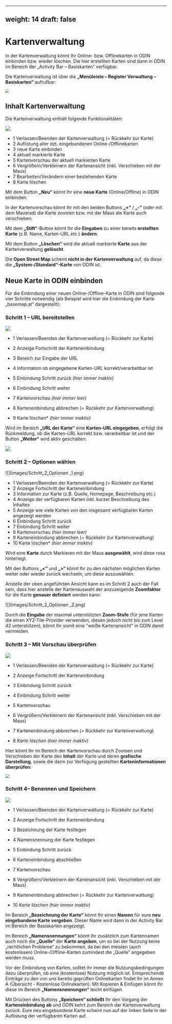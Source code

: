  ---
weight: 14
draft: false
---





# **Kartenverwaltung**



In der Kartenverwaltung könnt Ihr Online- bzw. Offlinekarten in ODIN einbinden bzw. wieder löschen. Die hier erstellten Karten sind dann in ODIN im Bereich der „Activity Bar – Basiskarten“ verfügbar.

Die Kartenverwaltung ist über die **„Menüleiste – Register Verwaltung – Basiskarten“** aufrufbar:

<img src="images/Kartenverwaltung.png" style="zoom: 67%;" />





## **Inhalt Kartenverwaltung**



Die Kartenverwaltung enthält folgende Funktionalitäten:

![](images/Inhalt_Kartenverwaltung.png)

- <span class="blue">1</span> Verlassen/Beenden der Kartenverwaltung (= Rückkehr zur Karte)
- <span class="blue">2</span> Auflistung aller dzt. eingebundenen Online-/Offlinekarten
- <span class="blue">3</span> neue Karte einbinden
- <span class="blue">4</span> aktuell markierte Karte
- <span class="red">5</span> Kartenvorschau der aktuell markierten Karte
- <span class="blue">6</span> Vergrößern/Verkleinern der Kartenansicht (inkl. Verschieben mit der Maus)
- <span class="blue">7</span> Bearbeiten/Verändern einer bestehenden Karte
- <span class="blue">8</span> Karte löschen



Mit dem Button **„Neu“** könnt Ihr eine **neue Karte** (Online/Offline) in ODIN einbinden.

In der Kartenvorschau könnt ihr mit den beiden Buttons **„+“** / **„-“** (oder mit dem Mausrad) die Karte zoomen bzw. mit der Maus die Karte auch verschieben.

Mit dem **„Stift“**-Button könnt Ihr die **Eingaben** zu einer bereits **erstellten Karte** (z.B. Name, Karten-URL etc.) **ändern**.

Mit dem Button **„Löschen“** wird die aktuell markierte **Karte** aus der Kartenverwaltung **gelöscht**.

Die **Open Street Map** scheint **nicht in der Kartenverwaltung** auf, da diese die **„System-/Standard“-Karte** von ODIN ist.



## **Neue Karte in ODIN einbinden**



Für die Einbindung einer neuen Online-/Offline-Karte in ODIN sind folgende vier Schritte notwendig (als Beispiel wird hier die Einbindung der Karte „basemap.at“ dargestellt):



### **Schritt 1 – URL bereitstellen**

![](images/Schritt_1_URL_1.png)

- <span class="blue">1</span> Verlassen/Beenden der Kartenverwaltung (= Rückkehr zur Karte)

- <span class="blue">2</span> Anzeige Fortschritt der Karteneinbindung

- <span class="blue">3</span> Bereich zur Eingabe der URL

- <span class="blue">4</span> Information ob eingegebene Karten-URL korrekt/verarbeitbar ist

- <span class="blue">5</span> Einbindung Schritt zurück *(hier immer inaktiv)*

- <span class="blue">6</span> Einbindung Schritt weiter

- <span class="blue">7</span> Kartenvorschau *(hier immer leer)*

- <span class="blue">8</span> Karteneinbindung abbrechen (= Rückkehr zur Kartenverwaltung)

- <span class="blue">9</span> Karte löschen* *(hier immer inaktiv)*



Wird im Bereich **„URL der Karte“** eine **Karten-URL eingegeben**, erfolgt die Rückmeldung, ob die Karten-URL korrekt bzw. verarbeitbar ist und der Button **„Weiter“** wird aktiv geschalten:

![](images/Schritt_1_URL_2.png)



### **Schritt 2 – Optionen wählen**

![](images/Schritt_2_Optionen _1.png)

- <span class="blue">1</span> Verlassen/Beenden der Kartenverwaltung (= Rückkehr zur Karte)
- <span class="blue">2</span> Anzeige Fortschritt der Karteneinbindung
- <span class="blue">3</span> Information zur Karte (z.B. Quelle, Homepage, Beschreibung etc.)
- <span class="blue">4</span> Anzeige der verfügbaren Karten inkl. kurzer Beschreibung des Inhaltes
- <span class="blue">5</span> Anzeige wie viele Karten von den insgesamt verfügbaren Karten angezeigt werden
- <span class="blue">6</span> Einbindung Schritt zurück
- <span class="blue">7</span> Einbindung Schritt weiter
- <span class="blue">8</span> Kartenvorschau *(hier immer leer)*
- <span class="blue">9</span> Karteneinbindung abbrechen (= Rückkehr zur Kartenverwaltung)
- <span class="blue">10</span> Karte löschen* *(hier immer inaktiv)*



Wird eine **Karte** durch Markieren mit der Maus **ausgewählt**, wird diese rosa hinterlegt.

Mit den Buttons **„&lt;“** und **„&gt;“** könnt Ihr zu den nächsten möglichen Karten weiter oder wieder zurück wechseln, um diese auszuwählen.

Anstelle der oben angeführten Ansicht kann es im Schritt 2 auch der Fall sein, dass hier anstelle der Kartenauswahl der anzuzeigende **Zoomfaktor** für die Karte **genauer definiert** werden kann:

![](images/Schritt_2_Optionen _2.png)



Durch die **Eingabe** der maximal unterstützten **Zoom-Stufe** (für jene Karten die einen XYZ-Tile-Provider verwenden, diesen jedoch nicht bis zum Level 42 unterstützen), könnt Ihr somit eine "weiße Kartenansicht" in ODIN damit vermeiden.



### **Schritt 3 – Mit Vorschau überprüfen**

![](images/Schritt_3_Vorschau_1.png)

- <span class="blue">1</span> Verlassen/Beenden der Kartenverwaltung (= Rückkehr zur Karte)

- <span class="blue">2</span> Anzeige Fortschritt der Karteneinbindung

- <span class="blue">3</span> Einbindung Schritt zurück

- <span class="blue">4</span> Einbindung Schritt weiter

- <span class="blue">5</span> Kartenvorschau

- <span class="blue">6</span> Vergrößern/Verkleinern der Kartenansicht (inkl. Verschieben mit der Maus)

- <span class="blue">7</span> Karteneinbindung abbrechen (= Rückkehr zur Kartenverwaltung)

- <span class="blue">8</span> *Karte löschen* *(hier immer inaktiv)*



Hier könnt Ihr im Bereich der Kartenvorschau durch Zoomen und Verschieben der Karte den **Inhalt** der Karte und deren **grafische Darstellung**, sowie die darin zur Verfügung gestellten **Karteninformationen überprüfen**:

<img src="images/Schritt_3_Vorschau_2.png" style="zoom:80%;" />


### **Schritt 4– Benennen und Speichern**

![](images/Schritt_4_Benennen.png)

- <span class="blue">1</span> Verlassen/Beenden der Kartenverwaltung (= Rückkehr zur Karte)

- <span class="blue">2</span> Anzeige Fortschritt der Karteneinbindung

- <span class="blue">3</span> Bezeichnung der Karte festlegen

- <span class="blue">4</span> Namensnennung der Karte festlegen

- <span class="blue">5</span> Einbindung Schritt zurück

- <span class="blue">6</span> Karteneinbindung abschließen

- <span class="blue">7</span> Kartenvorschau

- <span class="blue">8</span> Vergrößern/Verkleinern der Kartenansicht (inkl. Verschieben mit der Maus)

- <span class="blue">9</span> Karteneinbindung abbrechen (= Rückkehr zur Kartenverwaltung)

- <span class="blue">10</span> *Karte löschen* *(hier immer inaktiv)*



Im Bereich **„Bezeichnung der Karte“** könnt Ihr einen **Namen** für eure **neu eingebundene Karte** **vergeben**. Dieser Name wird dann in der Activity Bar im Bereich der Basiskarten angezeigt.

Im Bereich **„Namensnennungen“** könnt Ihr zusätzlich zum Kartennamen auch noch die **„Quelle“** der **Karte angeben**, um so bei der Nutzung keine „rechtlichen Probleme“ zu bekommen, da bei den meisten (auch kostenlosen) Online-/Offline-Karten zumindest die „Quelle“ angegeben werden muss.

Vor der Einbindung von Karten, solltet ihr immer die Nutzungsbedingungen dazu überprüfen, ob eine (kostenlose) Nutzung möglich ist. Entsprechende Einträge zu den von uns bereits geprüften Onlinekarten findet Ihr im Annex A (Übersicht - Kostenlose Onlinekarten). Mit Kopieren & Einfügen könnt Ihr diese im Bereich **„Namensnennungen“** leicht einfügen.

Mit Drücken des Buttons **„Speichern“ schließt** Ihr den Vorgang der **Karteneinbindung** **ab** und ODIN kehrt zum Bereich der Kartenverwaltung zurück. Eure neu eingebundene Karte scheint nun auf der linken Seite in der Auflistung der verfügbaren Karten auf.

